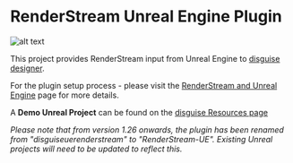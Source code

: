 # RenderStream Unreal Engine Plugin

![alt text](https://download.disguise.one/media/6066/d3-renderstream-unreal.png)

This project provides RenderStream input from Unreal Engine to [disguise designer](https://www.disguise.one/en/products/designer/).

For the plugin setup process - please visit the [RenderStream and Unreal Engine](https://help.disguise.one/Content/Configuring/Render-engines/RenderStream-Unreal.htm) page for more details.

A **Demo Unreal Project** can be found on the [disguise Resources page](https://download.disguise.one/#resources)

_Please note that from version 1.26 onwards, the plugin has been renamed from "disguiseuerenderstream" to "RenderStream-UE". Existing Unreal projects will need to be updated to reflect this._
